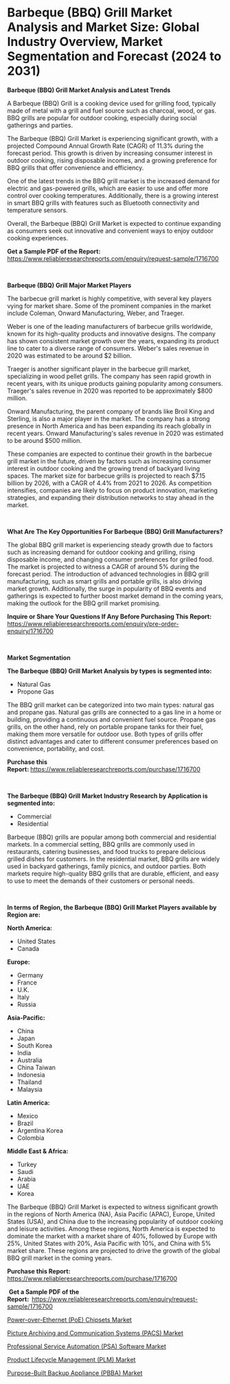 <p><h1>Barbeque (BBQ) Grill Market Analysis and Market Size: Global Industry Overview, Market Segmentation and Forecast (2024 to 2031)</h1></p><p><strong>Barbeque (BBQ) Grill Market Analysis and Latest Trends</strong></p>
<p><p>A Barbeque (BBQ) Grill is a cooking device used for grilling food, typically made of metal with a grill and fuel source such as charcoal, wood, or gas. BBQ grills are popular for outdoor cooking, especially during social gatherings and parties.</p><p>The Barbeque (BBQ) Grill Market is experiencing significant growth, with a projected Compound Annual Growth Rate (CAGR) of 11.3% during the forecast period. This growth is driven by increasing consumer interest in outdoor cooking, rising disposable incomes, and a growing preference for BBQ grills that offer convenience and efficiency.</p><p>One of the latest trends in the BBQ grill market is the increased demand for electric and gas-powered grills, which are easier to use and offer more control over cooking temperatures. Additionally, there is a growing interest in smart BBQ grills with features such as Bluetooth connectivity and temperature sensors.</p><p>Overall, the Barbeque (BBQ) Grill Market is expected to continue expanding as consumers seek out innovative and convenient ways to enjoy outdoor cooking experiences.</p></p>
<p><strong>Get a Sample PDF of the Report:&nbsp;</strong> <a href="https://www.reliableresearchreports.com/enquiry/request-sample/1716700">https://www.reliableresearchreports.com/enquiry/request-sample/1716700</a></p>
<p>&nbsp;</p>
<p><strong>Barbeque (BBQ) Grill Major Market Players</strong></p>
<p><p>The barbecue grill market is highly competitive, with several key players vying for market share. Some of the prominent companies in the market include Coleman, Onward Manufacturing, Weber, and Traeger. </p><p>Weber is one of the leading manufacturers of barbecue grills worldwide, known for its high-quality products and innovative designs. The company has shown consistent market growth over the years, expanding its product line to cater to a diverse range of consumers. Weber's sales revenue in 2020 was estimated to be around $2 billion.</p><p>Traeger is another significant player in the barbecue grill market, specializing in wood pellet grills. The company has seen rapid growth in recent years, with its unique products gaining popularity among consumers. Traeger's sales revenue in 2020 was reported to be approximately $800 million.</p><p>Onward Manufacturing, the parent company of brands like Broil King and Sterling, is also a major player in the market. The company has a strong presence in North America and has been expanding its reach globally in recent years. Onward Manufacturing's sales revenue in 2020 was estimated to be around $500 million.</p><p>These companies are expected to continue their growth in the barbecue grill market in the future, driven by factors such as increasing consumer interest in outdoor cooking and the growing trend of backyard living spaces. The market size for barbecue grills is projected to reach $7.15 billion by 2026, with a CAGR of 4.4% from 2021 to 2026. As competition intensifies, companies are likely to focus on product innovation, marketing strategies, and expanding their distribution networks to stay ahead in the market.</p></p>
<p>&nbsp;</p>
<p><strong>What Are The Key Opportunities For Barbeque (BBQ) Grill Manufacturers?</strong></p>
<p><p>The global BBQ grill market is experiencing steady growth due to factors such as increasing demand for outdoor cooking and grilling, rising disposable income, and changing consumer preferences for grilled food. The market is projected to witness a CAGR of around 5% during the forecast period. The introduction of advanced technologies in BBQ grill manufacturing, such as smart grills and portable grills, is also driving market growth. Additionally, the surge in popularity of BBQ events and gatherings is expected to further boost market demand in the coming years, making the outlook for the BBQ grill market promising.</p></p>
<p><strong>Inquire or Share Your Questions If Any Before Purchasing This Report:</strong> <a href="https://www.reliableresearchreports.com/enquiry/pre-order-enquiry/1716700">https://www.reliableresearchreports.com/enquiry/pre-order-enquiry/1716700</a></p>
<p>&nbsp;</p>
<p><strong>Market Segmentation</strong></p>
<p><strong>The Barbeque (BBQ) Grill Market Analysis by types is segmented into:</strong></p>
<p><ul><li>Natural Gas</li><li>Propone Gas</li></ul></p>
<p><p>The BBQ grill market can be categorized into two main types: natural gas and propane gas. Natural gas grills are connected to a gas line in a home or building, providing a continuous and convenient fuel source. Propane gas grills, on the other hand, rely on portable propane tanks for their fuel, making them more versatile for outdoor use. Both types of grills offer distinct advantages and cater to different consumer preferences based on convenience, portability, and cost.</p></p>
<p><strong>Purchase this Report:&nbsp;</strong><a href="https://www.reliableresearchreports.com/purchase/1716700">https://www.reliableresearchreports.com/purchase/1716700</a></p>
<p>&nbsp;</p>
<p><strong>The Barbeque (BBQ) Grill Market Industry Research by Application is segmented into:</strong></p>
<p><ul><li>Commercial</li><li>Residential</li></ul></p>
<p><p>Barbeque (BBQ) grills are popular among both commercial and residential markets. In a commercial setting, BBQ grills are commonly used in restaurants, catering businesses, and food trucks to prepare delicious grilled dishes for customers. In the residential market, BBQ grills are widely used in backyard gatherings, family picnics, and outdoor parties. Both markets require high-quality BBQ grills that are durable, efficient, and easy to use to meet the demands of their customers or personal needs.</p></p>
<p>&nbsp;</p>
<p><strong>In terms of Region, the Barbeque (BBQ) Grill Market Players available by Region are:</strong></p>
<p>
    <p> <strong> North America: </strong>
        <ul>
            <li>United States</li>
            <li>Canada</li>
        </ul>
        </p> 
    <p> <strong> Europe: </strong>
        <ul>
            <li>Germany</li>
            <li>France</li>
            <li>U.K.</li>
            <li>Italy</li>
            <li>Russia</li>
        </ul>
        </p> 
    <p> <strong> Asia-Pacific: </strong>
        <ul>
            <li>China</li>
            <li>Japan</li>
            <li>South Korea</li>
            <li>India</li>
            <li>Australia</li>
            <li>China Taiwan</li>
            <li>Indonesia</li>
            <li>Thailand</li>
            <li>Malaysia</li>
        </ul>
        </p> 
    <p> <strong> Latin America: </strong>
        <ul>
            <li>Mexico</li>
            <li>Brazil</li>
            <li>Argentina Korea</li>
            <li>Colombia</li>
        </ul>
        </p> 
    <p> <strong> Middle East & Africa: </strong>
        <ul>
            <li>Turkey</li>
            <li>Saudi</li>
            <li>Arabia</li>
            <li>UAE</li>
            <li>Korea</li>
        </ul>
    </p>
    </p>
<p><p>The Barbeque (BBQ) Grill Market is expected to witness significant growth in the regions of North America (NA), Asia Pacific (APAC), Europe, United States (USA), and China due to the increasing popularity of outdoor cooking and leisure activities. Among these regions, North America is expected to dominate the market with a market share of 40%, followed by Europe with 25%, United States with 20%, Asia Pacific with 10%, and China with 5% market share. These regions are projected to drive the growth of the global BBQ grill market in the coming years.</p></p>
<p><strong>Purchase this Report: </strong><a href="https://www.reliableresearchreports.com/purchase/1716700">https://www.reliableresearchreports.com/purchase/1716700</a></p>
<p>&nbsp;<strong>Get a Sample PDF of the Report:&nbsp;&nbsp;</strong><a href="https://www.reliableresearchreports.com/enquiry/request-sample/1716700">https://www.reliableresearchreports.com/enquiry/request-sample/1716700</a></p>
<p><strong></strong></p>
<p><p><a href="https://medium.com/@armandhilll1/power-over-ethernet-poe-chipsets-market-share-evolution-and-market-growth-trends-2024-2031-5e4b065a5772">Power-over-Ethernet (PoE) Chipsets Market</a></p><p><a href="https://medium.com/@armandhilll1/picture-archiving-and-communication-systems-pacs-market-insights-into-market-cagr-market-d1d226820b71">Picture Archiving and Communication Systems (PACS) Market</a></p><p><a href="https://medium.com/@seansandoval1935/decoding-professional-service-automation-psa-software-market-metrics-market-share-trends-and-97ca47cb82bd">Professional Service Automation (PSA) Software Market</a></p><p><a href="https://medium.com/@armandhilll1/analyzing-product-lifecycle-management-plm-market-global-industry-perspective-and-forecast-2024-eb01ac70ea96">Product Lifecycle Management (PLM) Market</a></p><p><a href="https://medium.com/@seansandoval1935/analyzing-purpose-built-backup-appliance-pbba-market-global-industry-perspective-and-forecast-f32b16fea206">Purpose-Built Backup Appliance (PBBA) Market</a></p></p>